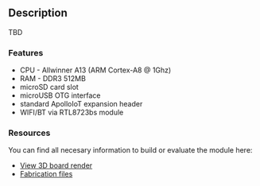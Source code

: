 ## Description
TBD

### Features
 * CPU - Allwinner A13 (ARM Cortex-A8 @ 1Ghz)
 * RAM - DDR3 512MB
 * microSD card slot
 * microUSB OTG interface
 * standard ApolloIoT expansion header
 * WIFI/BT via RTL8723bs module
### Resources
You can find all necesary information to build or evaluate the module here:
   - [View 3D board render](https://a360.co/)
   - [Fabrication files](https://github.com/vd-rd/sbc_alw_a13/releases)
